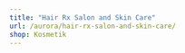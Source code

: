 ```yaml
---
title: "Hair Rx Salon and Skin Care"
url: /aurora/hair-rx-salon-and-skin-care/
shop: Kosmetik
---
```

